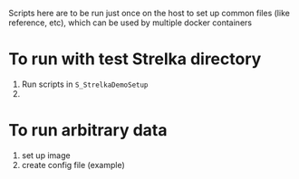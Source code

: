 Scripts here are to be run just once on the host to set up 
common files (like reference, etc), which can be used by 
multiple docker containers

# To run with test Strelka directory

1. Run scripts in `S_StrelkaDemoSetup`
2. 

# To run arbitrary data

1. set up image
2. create config file (example)

